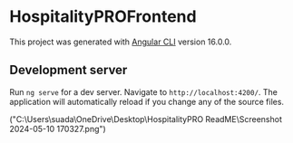 # HospitalityPROFrontend

This project was generated with [Angular CLI](https://github.com/angular/angular-cli) version 16.0.0.

## Development server

Run `ng serve` for a dev server. Navigate to `http://localhost:4200/`. The application will automatically reload if you change any of the source files.

("C:\Users\suada\OneDrive\Desktop\HospitalityPRO ReadME\Screenshot 2024-05-10 170327.png")


